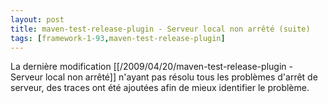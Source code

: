 ```yaml
---
layout: post
title: maven-test-release-plugin - Serveur local non arrêté (suite)
tags: [framework-1-93,maven-test-release-plugin]
---
```

La dernière modification [[/2009/04/20/maven-test-release-plugin - Serveur local non arrêté]] n'ayant  pas résolu tous les problèmes d'arrêt de serveur, des traces ont été ajoutées afin de mieux identifier le problème.